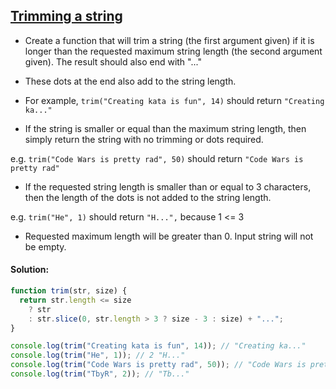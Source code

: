 ## [Trimming a string](https://www.codewars.com/kata/563fb342f47611dae800003c/train/javascript)

- Create a function that will trim a string (the first argument given) if it is longer than the requested maximum string length (the second argument given). The result should also end with "..."
- These dots at the end also add to the string length.

- For example, `trim("Creating kata is fun", 14)` should return `"Creating ka..."`

- If the string is smaller or equal than the maximum string length, then simply return the string with no trimming or dots required.

e.g. `trim("Code Wars is pretty rad", 50)` should return `"Code Wars is pretty rad"`

- If the requested string length is smaller than or equal to 3 characters, then the length of the dots is not added to the string length.

e.g. `trim("He", 1)` should return `"H...",` because 1 <= 3

- Requested maximum length will be greater than 0. Input string will not be empty.

#### Solution:

```js
function trim(str, size) {
  return str.length <= size
    ? str
    : str.slice(0, str.length > 3 ? size - 3 : size) + "...";
}

console.log(trim("Creating kata is fun", 14)); // "Creating ka..." 
console.log(trim("He", 1)); // 2 "H..."
console.log(trim("Code Wars is pretty rad", 50)); // "Code Wars is pretty rad"
console.log(trim("TbyR", 2)); // "Tb..."
```
